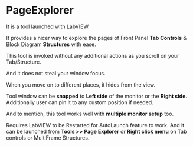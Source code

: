 # PageExplorer

It is a tool launched with LabVIEW.

It provides a nicer way to explore the pages of Front Panel <b>Tab Controls</b> & Block Diagram <b>Structures</b> with ease.

This tool is invoked without any additional actions as you scroll on your Tab/Structure.

And it does not steal your window focus.

When you move on to different places, it hides from the view.

Tool window can be <b>snapped</b> to <b>Left side</b> of the monitor or the <b>Right side</b>.
Additionally user can pin it to any custom position if needed.

And to mention, this tool works well with <b>multiple monitor setup</b> too.

Requires LabVIEW to be Restarted for AutoLaunch feature to work.
And it can be launched from <b>Tools >> Page Explorer</b> or <b>Right click menu</b> on Tab controls or MultiFrame Structures.
